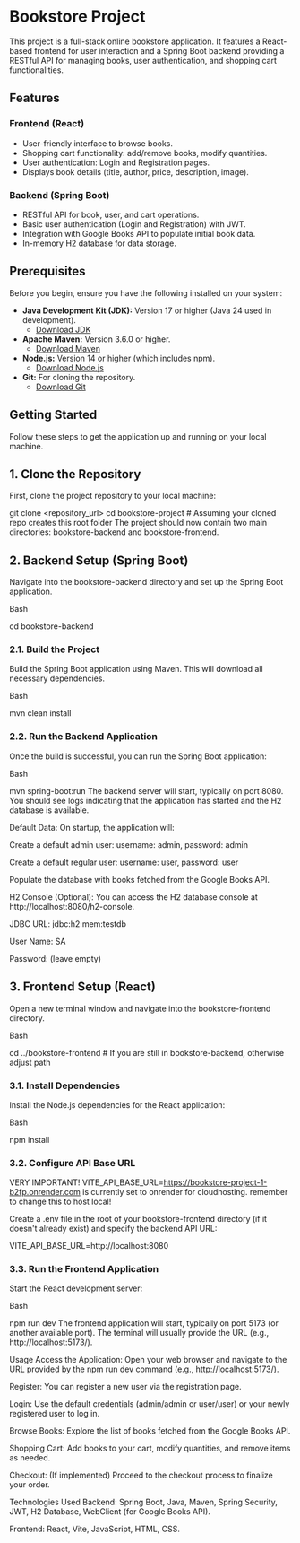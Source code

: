# Bookstore Project

This project is a full-stack online bookstore application. It features a React-based frontend for user interaction and a Spring Boot backend providing a RESTful API for managing books, user authentication, and shopping cart functionalities.

## Features

### Frontend (React)
* User-friendly interface to browse books.
* Shopping cart functionality: add/remove books, modify quantities.
* User authentication: Login and Registration pages.
* Displays book details (title, author, price, description, image).

### Backend (Spring Boot)
* RESTful API for book, user, and cart operations.
* Basic user authentication (Login and Registration) with JWT.
* Integration with Google Books API to populate initial book data.
* In-memory H2 database for data storage.

## Prerequisites

Before you begin, ensure you have the following installed on your system:

* **Java Development Kit (JDK):** Version 17 or higher (Java 24 used in development).
    * [Download JDK](https://www.oracle.com/java/technologies/downloads/)
* **Apache Maven:** Version 3.6.0 or higher.
    * [Download Maven](https://maven.apache.org/download.cgi)
* **Node.js:** Version 14 or higher (which includes npm).
    * [Download Node.js](https://nodejs.org/en/download/)
* **Git:** For cloning the repository.
    * [Download Git](https://git-scm.com/downloads)

## Getting Started

Follow these steps to get the application up and running on your local machine.

## 1. Clone the Repository

First, clone the project repository to your local machine:

git clone <repository_url>
cd bookstore-project # Assuming your cloned repo creates this root folder
The project should now contain two main directories: bookstore-backend and bookstore-frontend.

## 2. Backend Setup (Spring Boot)
Navigate into the bookstore-backend directory and set up the Spring Boot application.

Bash

cd bookstore-backend
### 2.1. Build the Project
Build the Spring Boot application using Maven. This will download all necessary dependencies.

Bash

mvn clean install
### 2.2. Run the Backend Application
Once the build is successful, you can run the Spring Boot application:

Bash

mvn spring-boot:run
The backend server will start, typically on port 8080. You should see logs indicating that the application has started and the H2 database is available.

Default Data: On startup, the application will:

Create a default admin user: username: admin, password: admin

Create a default regular user: username: user, password: user

Populate the database with books fetched from the Google Books API.

H2 Console (Optional): You can access the H2 database console at http://localhost:8080/h2-console.

JDBC URL: jdbc:h2:mem:testdb

User Name: SA

Password: (leave empty)

## 3. Frontend Setup (React)
Open a new terminal window and navigate into the bookstore-frontend directory.

Bash

cd ../bookstore-frontend # If you are still in bookstore-backend, otherwise adjust path
### 3.1. Install Dependencies
Install the Node.js dependencies for the React application:

Bash

npm install
### 3.2. Configure API Base URL
VERY IMPORTANT!
VITE_API_BASE_URL=https://bookstore-project-1-b2fp.onrender.com
is currently set to onrender for cloudhosting. remember to change this to host local!

Create a .env file in the root of your bookstore-frontend directory (if it doesn't already exist) and specify the backend API URL:

VITE_API_BASE_URL=http://localhost:8080
### 3.3. Run the Frontend Application
Start the React development server:

Bash

npm run dev
The frontend application will start, typically on port 5173 (or another available port). The terminal will usually provide the URL (e.g., http://localhost:5173/).

Usage
Access the Application: Open your web browser and navigate to the URL provided by the npm run dev command (e.g., http://localhost:5173/).

Register: You can register a new user via the registration page.

Login: Use the default credentials (admin/admin or user/user) or your newly registered user to log in.

Browse Books: Explore the list of books fetched from the Google Books API.

Shopping Cart: Add books to your cart, modify quantities, and remove items as needed.

Checkout: (If implemented) Proceed to the checkout process to finalize your order.

Technologies Used
Backend: Spring Boot, Java, Maven, Spring Security, JWT, H2 Database, WebClient (for Google Books API).

Frontend: React, Vite, JavaScript, HTML, CSS.
